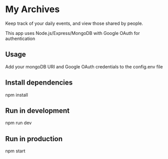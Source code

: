 # My Archives

Keep track of your daily events, and view those shared by people.

This app uses Node.js/Express/MongoDB with Google OAuth for authentication

## Usage
Add your mongoDB URI and Google OAuth credentials to the config.env file

## Install dependencies
npm install

## Run in development
npm run dev

## Run in production
npm start